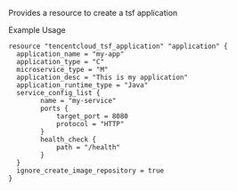 Provides a resource to create a tsf application

Example Usage

```hcl
resource "tencentcloud_tsf_application" "application" {
  application_name = "my-app"
  application_type = "C"
  microservice_type = "M"
  application_desc = "This is my application"
  application_runtime_type = "Java"
  service_config_list {
		name = "my-service"
		ports {
			target_port = 8080
			protocol = "HTTP"
		}
		health_check {
			path = "/health"
		}
  }
  ignore_create_image_repository = true
}
```